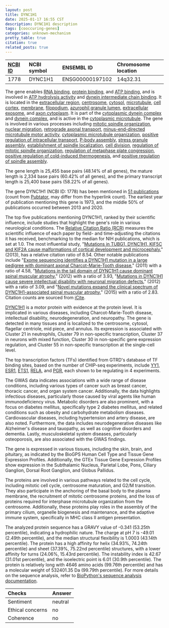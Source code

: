 ```yaml
---
layout: post
title: DYNC1H1
date: 2025-01-17 16:55 CST
description: DYNC1H1 description
tags: [cooccuring-genes]
categories: unknown-mechanism
pretty_table: true
citation: true
related_posts: true
---
```




| [NCBI ID](https://www.ncbi.nlm.nih.gov/gene/1778) | NCBI symbol | ENSEMBL ID | Chromosome location |
| :-------- | :------- | :-------- | :------- |
| 1778  | DYNC1H1 | ENSG00000197102 | 14q32.31 |



The gene enables [RNA binding](https://amigo.geneontology.org/amigo/term/GO:0003723), [protein binding](https://amigo.geneontology.org/amigo/term/GO:0005515), and [ATP binding](https://amigo.geneontology.org/amigo/term/GO:0005524), and is involved in [ATP hydrolysis activity](https://amigo.geneontology.org/amigo/term/GO:0016887) and [dynein intermediate chain binding](https://amigo.geneontology.org/amigo/term/GO:0045505). It is located in the [extracellular region](https://amigo.geneontology.org/amigo/term/GO:0005576), [centrosome](https://amigo.geneontology.org/amigo/term/GO:0005813), [cytosol](https://amigo.geneontology.org/amigo/term/GO:0005829), [microtubule](https://amigo.geneontology.org/amigo/term/GO:0005874), [cell cortex](https://amigo.geneontology.org/amigo/term/GO:0005938), [membrane](https://amigo.geneontology.org/amigo/term/GO:0016020), [filopodium](https://amigo.geneontology.org/amigo/term/GO:0030175), [azurophil granule lumen](https://amigo.geneontology.org/amigo/term/GO:0035578), [extracellular exosome](https://amigo.geneontology.org/amigo/term/GO:0070062), and [axon cytoplasm](https://amigo.geneontology.org/amigo/term/GO:1904115). It is part of the [cytoplasmic dynein complex](https://amigo.geneontology.org/amigo/term/GO:0005868) and [dynein complex](https://amigo.geneontology.org/amigo/term/GO:0030286), and is active in the [cytoplasmic microtubule](https://amigo.geneontology.org/amigo/term/GO:0005881). The gene is involved in various processes including [mitotic spindle organization](https://amigo.geneontology.org/amigo/term/GO:0007052), [nuclear migration](https://amigo.geneontology.org/amigo/term/GO:0007097), [retrograde axonal transport](https://amigo.geneontology.org/amigo/term/GO:0008090), [minus-end-directed microtubule motor activity](https://amigo.geneontology.org/amigo/term/GO:0008569), [cytoplasmic microtubule organization](https://amigo.geneontology.org/amigo/term/GO:0031122), [positive regulation of intracellular transport](https://amigo.geneontology.org/amigo/term/GO:0032388), [P-body assembly](https://amigo.geneontology.org/amigo/term/GO:0033962), [stress granule assembly](https://amigo.geneontology.org/amigo/term/GO:0034063), [establishment of spindle localization](https://amigo.geneontology.org/amigo/term/GO:0051293), [cell division](https://amigo.geneontology.org/amigo/term/GO:0051301), [regulation of mitotic spindle organization](https://amigo.geneontology.org/amigo/term/GO:0060236), [regulation of metaphase plate congression](https://amigo.geneontology.org/amigo/term/GO:0090235), [positive regulation of cold-induced thermogenesis](https://amigo.geneontology.org/amigo/term/GO:0120162), and [positive regulation of spindle assembly](https://amigo.geneontology.org/amigo/term/GO:1905832).


The gene length is 25,455 base pairs (48.14% of all genes), the mature length is 2,334 base pairs (60.42% of all genes), and the primary transcript length is 25,400 base pairs (58.22% of all genes).


The gene DYNC1H1 (NCBI ID: 1778) has been mentioned in [51 publications](https://pubmed.ncbi.nlm.nih.gov/?term=%22DYNC1H1%22) (count from [Pubtator](https://academic.oup.com/nar/article/47/W1/W587/5494727), may differ from the hyperlink count). The earliest year of publication mentioning this gene is 1973, and the middle 50% of publications occurred between 2013 and 2020.


The top five publications mentioning DYNC1H1, ranked by their scientific influence, include studies that highlight the gene's role in various neurological conditions. The [Relative Citation Ratio (RCR)](https://journals.plos.org/plosbiology/article?id=10.1371/journal.pbio.1002541) measures the scientific influence of each paper by field- and time-adjusting the citations it has received, benchmarking to the median for NIH publications, which is set at 1.0. The most influential study, "[Mutations in TUBG1, DYNC1H1, KIF5C and KIF2A cause malformations of cortical development and microcephaly.](https://pubmed.ncbi.nlm.nih.gov/23603762)" (2013), has a relative citation ratio of 8.54. Other notable publications include "[Exome sequencing identifies a DYNC1H1 mutation in a large pedigree with dominant axonal Charcot-Marie-Tooth disease.](https://pubmed.ncbi.nlm.nih.gov/21820100)" (2011) with a ratio of 4.58, "[Mutations in the tail domain of DYNC1H1 cause dominant spinal muscular atrophy.](https://pubmed.ncbi.nlm.nih.gov/22459677)" (2012) with a ratio of 3.93, "[Mutations in DYNC1H1 cause severe intellectual disability with neuronal migration defects.](https://pubmed.ncbi.nlm.nih.gov/22368300)" (2012) with a ratio of 3.09, and "[Novel mutations expand the clinical spectrum of DYNC1H1-associated spinal muscular atrophy.](https://pubmed.ncbi.nlm.nih.gov/25609763)" (2015) with a ratio of 2.83. Citation counts are sourced from [iCite](https://icite.od.nih.gov).


[DYNC1H1](https://www.proteinatlas.org/ENSG00000197102-DYNC1H1) is a motor protein with evidence at the protein level. It is implicated in various diseases, including Charcot-Marie-Tooth disease, intellectual disability, neurodegeneration, and neuropathy. The gene is detected in many tissues and is localized to the centrosome, cytosol, flagellar centriole, mid piece, and annulus. Its expression is associated with Cluster 21 in neutrophils, Cluster 79 in non-specific transcription, Cluster 37 in neurons with mixed function, Cluster 30 in non-specific gene expression regulation, and Cluster 55 in non-specific transcription at the single-cell level.


The top transcription factors (TFs) identified from GTRD's database of TF binding sites, based on the number of CHIP-seq experiments, include [YY1](https://www.ncbi.nlm.nih.gov/gene/7528), [ESR1](https://www.ncbi.nlm.nih.gov/gene/2099), [ETS1](https://www.ncbi.nlm.nih.gov/gene/2113), [RELA](https://www.ncbi.nlm.nih.gov/gene/5970), and [PGR](https://www.ncbi.nlm.nih.gov/gene/5241), each shown to be regulating in 4 experiments.



The GWAS data indicates associations with a wide range of disease conditions, including various types of cancer such as breast cancer, thoracic cancer, and organ system cancer. Additionally, the data highlights infectious diseases, particularly those caused by viral agents like human immunodeficiency virus. Metabolic disorders are also prominent, with a focus on diabetes mellitus, specifically type 2 diabetes mellitus, and related conditions such as obesity and carbohydrate metabolism diseases. Cardiovascular diseases, including hypertension and artery disease, are also noted. Furthermore, the data includes neurodegenerative diseases like Alzheimer's disease and tauopathy, as well as cognitive disorders and dementia. Lastly, musculoskeletal system diseases, particularly osteoporosis, are also associated with the GWAS findings.



The gene is expressed in various tissues, including the skin, brain, and pituitary, as indicated by the BioGPS Human Cell Type and Tissue Gene Expression Profiles. Additionally, the GTEx Tissue Gene Expression Profiles show expression in the Subthalamic Nucleus, Parietal Lobe, Pons, Ciliary Ganglion, Dorsal Root Ganglion, and Globus Pallidus.


The proteins are involved in various pathways related to the cell cycle, including mitotic cell cycle, centrosome maturation, and G2/M transition. They also participate in the anchoring of the basal body to the plasma membrane, the recruitment of mitotic centrosome proteins, and the loss of proteins required for interphase microtubule organization from the centrosome. Additionally, these proteins play roles in the assembly of the primary cilium, organelle biogenesis and maintenance, and the adaptive immune system, specifically in MHC class II antigen presentation.



The analyzed protein sequence has a GRAVY value of -0.341 (53.25th percentile), indicating a hydrophilic nature. The charge at pH 7 is -49.01 (2.49th percentile), and the median structural flexibility is 1.0003 (43.14th percentile). The protein has a high affinity for helix (34.93%, 74.24th percentile) and sheet (37.39%, 75.22nd percentile) structures, with a lower affinity for turns (24.06%, 15.43rd percentile). The instability index is 42.67 (31.01st percentile), and the isoelectric point is 6.01 (30.9th percentile). The protein is relatively long with 4646 amino acids (99.76th percentile) and has a molecular weight of 532401.35 Da (99.79th percentile). For more details on the sequence analysis, refer to [BioPython's sequence analysis documentation](https://biopython.org/docs/1.75/api/Bio.SeqUtils.ProtParam.html).





| Checks    | Answer |
| :-------- | :------- |
| Sentiment  | neutral   |
| Ethical concerns | no     |
| Coherence    | no    |